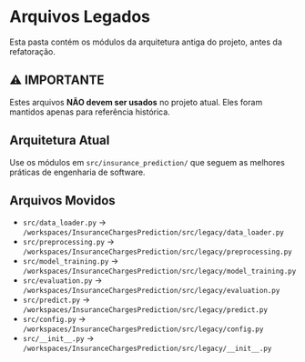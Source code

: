 # Arquivos Legados

Esta pasta contém os módulos da arquitetura antiga do projeto, antes da refatoração.

## ⚠️ IMPORTANTE
Estes arquivos **NÃO devem ser usados** no projeto atual. Eles foram mantidos apenas para referência histórica.

## Arquitetura Atual
Use os módulos em `src/insurance_prediction/` que seguem as melhores práticas de engenharia de software.

## Arquivos Movidos
- `src/data_loader.py` → `/workspaces/InsuranceChargesPrediction/src/legacy/data_loader.py`
- `src/preprocessing.py` → `/workspaces/InsuranceChargesPrediction/src/legacy/preprocessing.py`
- `src/model_training.py` → `/workspaces/InsuranceChargesPrediction/src/legacy/model_training.py`
- `src/evaluation.py` → `/workspaces/InsuranceChargesPrediction/src/legacy/evaluation.py`
- `src/predict.py` → `/workspaces/InsuranceChargesPrediction/src/legacy/predict.py`
- `src/config.py` → `/workspaces/InsuranceChargesPrediction/src/legacy/config.py`
- `src/__init__.py` → `/workspaces/InsuranceChargesPrediction/src/legacy/__init__.py`
